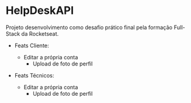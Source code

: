 # HelpDeskAPI
Projeto desenvolvimento como desafio prático final pela formação Full-Stack da Rocketseat.

- Feats Cliente:
  - Editar a própria conta
    - Upload de foto de perfil
  
- Feats Técnicos:
  - Editar a própria conta
    - Upload de foto de perfil